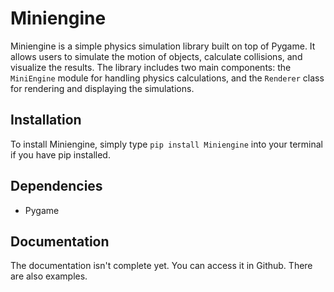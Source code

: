 # Miniengine

Miniengine is a simple physics simulation library built on top of Pygame. It allows users to simulate the motion of objects, calculate collisions, and visualize the results. The library includes two main components: the `MiniEngine` module for handling physics calculations, and the `Renderer` class for rendering and displaying the simulations.

## Installation

To install Miniengine, simply type `pip install Miniengine` into your terminal if you have pip installed.

## Dependencies

- Pygame

## Documentation

The documentation isn't complete yet. You can access it in Github. There are also examples.

